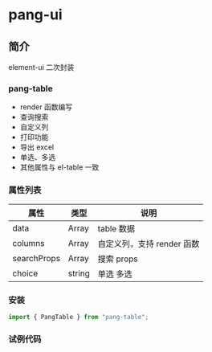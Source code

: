 # pang-ui

## 简介

element-ui 二次封装

### pang-table

- render 函数编写
- 查询搜索
- 自定义列
- 打印功能
- 导出 excel
- 单选、多选
- 其他属性与 el-table 一致

### 属性列表

| 属性        | 类型   | 说明                       |
| ----------- | ------ | -------------------------- |
| data        | Array  | table 数据                 |
| columns     | Array  | 自定义列，支持 render 函数 |
| searchProps | Array  | 搜索 props                 |
| choice      | string | 单选 多选                  |

### 安装

```js
import { PangTable } from "pang-table";
```

### 试例代码

```vue

```
